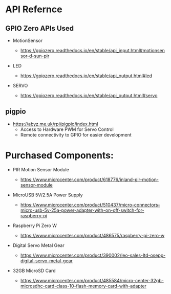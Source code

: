 # API Refernce

## GPIO Zero APIs Used

* MotionSensor
	* https://gpiozero.readthedocs.io/en/stable/api_input.html#motionsensor-d-sun-pir

* LED
	* https://gpiozero.readthedocs.io/en/stable/api_output.html#led

* SERVO
	* https://gpiozero.readthedocs.io/en/stable/api_output.html#servo

## pigpio
* https://abyz.me.uk/rpi/pigpio/index.html
	* Access to Hardware PWM for Servo Control
	* Remote connectivity to GPIO  for easier development

# Purchased Components:

* PIR Motion Sensor Module
	* https://www.microcenter.com/product/618776/inland-pir-motion-sensor-module

* MicroUSB 5V/2.5A Power Supply 
	* https://www.microcenter.com/product/510437/micro-connectors-micro-usb-5v-25a-power-adapter-with-on-off-switch-for-raspberry-pi

* Raspberry Pi Zero W
	* https://www.microcenter.com/product/486575/raspberry-pi-zero-w

* Digital Servo Metal Gear
	* https://www.microcenter.com/product/390002/leo-sales-ltd-osepp-digital-servo-metal-gear

* 32GB MicroSD Card
	* https://www.microcenter.com/product/485584/micro-center-32gb-microsdhc-card-class-10-flash-memory-card-with-adapter

